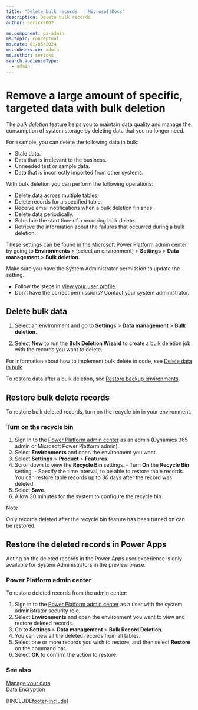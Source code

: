 ```yaml
---
title: "Delete bulk records  | MicrosoftDocs"
description: Delete bulk records 
author: sericks007

ms.component: pa-admin
ms.topic: conceptual
ms.date: 01/05/2024
ms.subservice: admin
ms.author: sericks
search.audienceType: 
  - admin
---
```

# Remove a large amount of specific, targeted data with bulk deletion 

The *bulk deletion* feature helps you to maintain data quality and manage the consumption of system storage by deleting data that you no longer need.  
  
 For example, you can delete the following data in bulk:  
  
- Stale data.  
- Data that is irrelevant to the business.   
- Unneeded test or sample data.  
- Data that is incorrectly imported from other systems.  
  
With bulk deletion you can perform the following operations:  
  
- Delete data across multiple tables.   
- Delete records for a specified table.   
- Receive email notifications when a bulk deletion finishes.   
- Delete data periodically.   
- Schedule the start time of a recurring bulk delete.   
- Retrieve the information about the failures that occurred during a bulk deletion.  

These settings can be found in the Microsoft Power Platform admin center by going to **Environments** > [select an environment] > **Settings** > **Data management** > **Bulk deletion**.

Make sure you have the System Administrator permission to update the setting.

- Follow the steps in [View your user profile](/powerapps/user/view-your-user-profile).
- Don’t have the correct permissions? Contact your system administrator.

  
## Delete bulk data 
  
1. Select an environment and go to **Settings** > **Data management** > **Bulk deletion**.
  
2. Select **New** to run the **Bulk Deletion Wizard** to create a bulk deletion job with the records you want to delete.  
  
For information about how to implement bulk delete in code, see [Delete data in bulk](/powerapps/developer/common-data-service/delete-data-bulk).

To restore data after a bulk deletion, see [Restore backup environments](backup-restore-environments.md).

## Restore bulk delete records
  To restore bulk deleted records, turn on the recycle bin in your environment.

### Turn on the recycle bin
  1. Sign in to the [Power Platform admin center](https://admin.powerplatform.microsoft.com) as an admin (Dynamics 365 admin or Microsoft Power Platform admin).
  2. Select **Environments** and open the environment you want.
  3.  Select **Settings** > **Product** > **Features**.
  4.  Scroll down to view the **Recycle Bin** settings.
    - Turn **On** the **Recycle Bin** setting.
    - Specify the time interval, to be able to restore table records. You can restore table records up to *30* days after the record was deleted.
 5. Select **Save**.
 6. Allow 30 minutes for the system to configure the recycle bin.

   > [!Note]
   > Only records deleted after the recycle bin feature has been turned on can be restored.

## Restore the deleted records in Power Apps
   Acting on the deleted records in the Power Apps user experience is only available for System Administrators in the preview phase.
   
### Power Platform admin center
To restore deleted records from the admin center:

1. Sign in to the [Power Platform admin center](https://admin.powerplatform.microsoft.com) as a user with the system administrator security role.
1. Select **Environments** and open the environment you want to view and restore deleted records.
1. Go to **Settings** > **Data management** > **Bulk Record Deletion**.
1. You can view all the deleted records from all tables.
1. Select one or more records you wish to restore, and then select **Restore** on the command bar.
1. Select **OK** to confirm the action to restore.
   
### See also  
 [Manage your data](add-remove-sample-data.md)   
 [Data Encryption](data-encryption.md)


[!INCLUDE[footer-include](../includes/footer-banner.md)]
